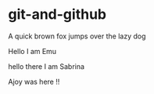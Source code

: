 # git-and-github

A quick brown fox jumps over the lazy dog


Hello I am Emu


hello there I am Sabrina


Ajoy was here !!
